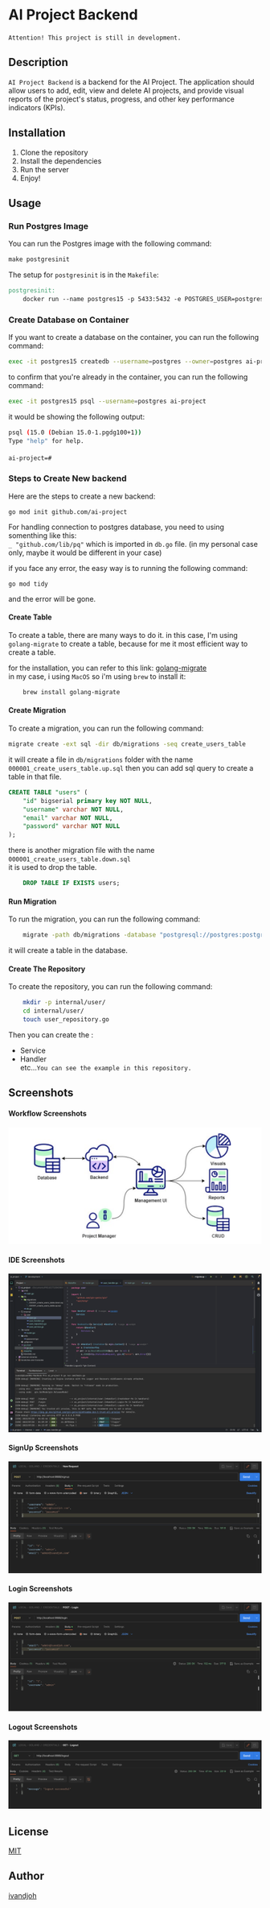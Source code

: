 # AI Project Backend

`Attention! This project is still in development.`

## Description
`AI Project Backend` is a backend for the AI Project. The application should allow users to add, edit, view and delete AI projects, and provide visual
reports of the project's status, progress, and other key performance indicators (KPIs).

## Installation
1. Clone the repository
2. Install the dependencies
3. Run the server
4. Enjoy!

## Usage

### Run Postgres Image
You can run the Postgres image with the following command:
```makefile
make postgresinit
```  

The setup for `postgresinit` is in the `Makefile`:
```makefile
postgresinit:
    docker run --name postgres15 -p 5433:5432 -e POSTGRES_USER=postgres -e POSTGRES_PASSWORD=postgres -d postgres:15-alpine
```  

### Create Database on Container  
If you want to create a database on the container, you can run the following command:
```bash
exec -it postgres15 createdb --username=postgres --owner=postgres ai-project
```  
to confirm that you're already in the container, you can run the following command:
```bash
exec -it postgres15 psql --username=postgres ai-project
```  
it would be showing the following output:
```bash
psql (15.0 (Debian 15.0-1.pgdg100+1))
Type "help" for help.

ai-project=# 
```  

### Steps to Create New backend  
Here are the steps to create a new backend:
```cgo
go mod init github.com/ai-project
```  
For handling connection to postgres database, you need to using somenthing like this:  
`_ "github.com/lib/pq"` which is imported in `db.go` file. (in my personal case only, maybe it would be different in your case)  

if you face any error, the easy way is to running the following command:
```cgo
go mod tidy
```  
and the error will be gone.

#### Create Table
To create a table, there are many ways to do it.
in this case, I'm using `golang-migrate` to create a table, because for me it most efficient way to create a table.  

for the installation, you can refer to this link: [golang-migrate](https://github.com/golang-migrate/migrate/tree/master/cmd/migrate)  
in my case, i using `MacOS` so i'm using `brew` to install it:
```bash
    brew install golang-migrate
```  

#### Create Migration
To create a migration, you can run the following command:
```bash
migrate create -ext sql -dir db/migrations -seq create_users_table
```  
it will create a file in `db/migrations` folder with the name `000001_create_users_table.up.sql`
then you can add sql query to create a table in that file.  
```sql
CREATE TABLE "users" (
    "id" bigserial primary key NOT NULL,
    "username" varchar NOT NULL,
    "email" varchar NOT NULL,
    "password" varchar NOT NULL
);
```  
there is another migration file with the name `000001_create_users_table.down.sql`  
it is used to drop the table.  
```sql
    DROP TABLE IF EXISTS users;
```  

#### Run Migration  
To run the migration, you can run the following command:
```bash
    migrate -path db/migrations -database "postgresql://postgres:postgres@localhost:5433/ai-project?sslmode=disable" --verbose up
```  
it will create a table in the database.

#### Create The Repository
To create the repository, you can run the following command:
```bash
    mkdir -p internal/user/
    cd internal/user/
    touch user_repository.go
```  
Then you can create the :  
- Service
- Handler  
etc...`You can see the example in this repository.`  

## Screenshots

#### Workflow Screenshots  
![Workflow Screenshots](./assets/images/workflow.png)

#### IDE Screenshots  
![IDE Screenshots](./assets/images/code.png)  

#### SignUp Screenshots  
![Register Screenshots](./assets/images/signup.png)  

#### Login Screenshots  
![Login Screenshots](./assets/images/login.png)  

#### Logout Screenshots  
![Logout Screenshots](./assets/images/logout.png)  

## License  
[MIT](https://choosealicense.com/licenses/mit/)  

## Author  
[ivandjoh](https://linkedin.com/in/ivandjoh)
